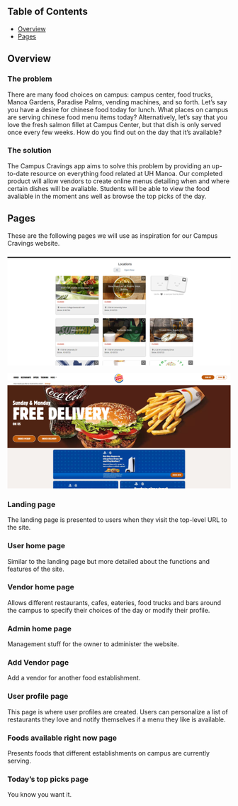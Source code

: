 ## Table of Contents

* [Overview](#overview)
* [Pages](#pages)

## Overview

### The problem

There are many food choices on campus: campus center, food trucks, Manoa Gardens, Paradise Palms, vending machines, and so forth. Let’s say you have a desire for chinese food today for lunch. What places on campus are serving chinese food menu items today? Alternatively, let’s say that you love the fresh salmon fillet at Campus Center, but that dish is only served once every few weeks. How do you find out on the day that it’s available?

### The solution

The Campus Cravings app aims to solve this problem by providing an up-to-date resource on everything food related at UH Manoa. Our completed product will allow vendors to create online menus detailing when and where certain dishes will be avaliable. Students will be able to view the food avaliable in the moment ans well as browse the top picks of the day.

## Pages

These are the following pages we will use as inspiration for our Campus Cravings website.

![](images/mockup-example.png)

![](images/burger-king.jpg)


### Landing page

The landing page is presented to users when they visit the top-level URL to the site.

### User home page

Similar to the landing page but more detailed about the functions and features of the site.

### Vendor home page

Allows different restaurants, cafes, eateries, food trucks and bars around the campus to specify their choices of the day or modify their profile.

### Admin home page

Management stuff for the owner to administer the website.

### Add Vendor page

Add a vendor for another food establishment.

### User profile page

This page is where user profiles are created. Users can personalize a list of restaurants they love and notify themselves if a menu they like is available.

### Foods available right now page

Presents foods that different establishments on campus are currently serving.

### Today’s top picks page

You know you want it.

